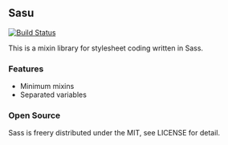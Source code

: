 Sasu
-----
[![Build Status](https://travis-ci.org/shotastage/sasu.svg?branch=master)](https://travis-ci.org/shotastage/sasu)

This is a mixin library for stylesheet coding written in Sass.

### Features

- Minimum mixins
- Separated variables


### Open Source
Sass is freery distributed under the MIT, see LICENSE for detail.

